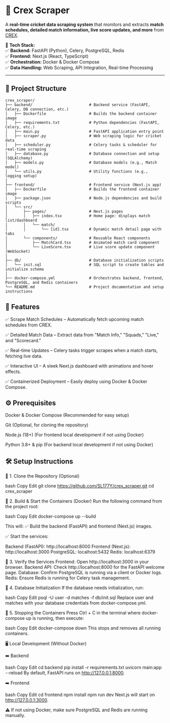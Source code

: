 # 🏏 Crex Scraper

A **real-time cricket data scraping system** that monitors and extracts **match schedules, detailed match information, live score updates, and more** from [CREX](https://crex.live/fixtures/match-list). 

🔧 **Tech Stack:**  
✅ **Backend:** FastAPI (Python), Celery, PostgreSQL, Redis  
✅ **Frontend:** Next.js (React, TypeScript)  
✅ **Orchestration:** Docker & Docker Compose  
✅ **Data Handling:** Web Scraping, API Integration, Real-time Processing  

---

## 📂 Project Structure

```plaintext
crex_scraper/
├── backend/                         # Backend service (FastAPI, Celery, DB connection, etc.)
│   ├── Dockerfile                   # Builds the backend container image
│   ├── requirements.txt             # Python dependencies (FastAPI, Celery, etc.)
│   ├── main.py                      # FastAPI application entry point
│   ├── scraper.py                   # Web scraping logic for cricket data
│   ├── scheduler.py                 # Celery tasks & scheduler for real-time scraping
│   ├── database.py                  # Database connection and setup (SQLAlchemy)
│   ├── models.py                    # Database models (e.g., Match model)
│   └── utils.py                     # Utility functions (e.g., logging setup)
│
├── frontend/                        # Frontend service (Next.js app)
│   ├── Dockerfile                   # Builds the frontend container image
│   ├── package.json                 # Node.js dependencies and build scripts
│   └── src/
│       ├── pages/                   # Next.js pages
│       │   ├── index.tsx            # Home page: displays match list/dashboard
│       │   └── match/
│       │       └── [id].tsx         # Dynamic match detail page with tabs
│       └── components/              # Reusable React components
│           ├── MatchCard.tsx        # Animated match card component
│           └── LiveScore.tsx        # Live score update component (WebSocket)
│
├── db/                              # Database initialization scripts
│   └── init.sql                     # SQL script to create tables and initialize schema
│
├── docker-compose.yml               # Orchestrates backend, frontend, PostgreSQL, and Redis containers
└── README.md                        # Project documentation and setup instructions
```


## 🚀 Features

✅ Scrape Match Schedules – Automatically fetch upcoming match schedules from CREX.

✅ Detailed Match Data – Extract data from "Match Info," "Squads," "Live," and "Scorecard."

✅ Real-time Updates – Celery tasks trigger scrapes when a match starts, fetching live data.

✅ Interactive UI – A sleek Next.js dashboard with animations and hover effects.

✅ Containerized Deployment – Easily deploy using Docker & Docker Compose.


## ⚙️ Prerequisites
Docker & Docker Compose (Recommended for easy setup)

Git (Optional, for cloning the repository)

Node.js (18+) (For frontend local development if not using Docker)

Python 3.8+ & pip (For backend local development if not using Docker)

                   
## 🛠 Setup Instructions

🔹 1. Clone the Repository (Optional)

bash
Copy
Edit
git clone https://github.com/SL177Y/crex_scraper.git
cd crex_scraper

🔹 2. Build & Start the Containers (Docker)
Run the following command from the project root:

bash
Copy
Edit
docker-compose up --build
                   
This will: ✅ Build the backend (FastAPI) and frontend (Next.js) images.
                   

✅ Start the services:

Backend (FastAPI): http://localhost:8000
Frontend (Next.js): http://localhost:3000
PostgreSQL: localhost:5432
Redis: localhost:6379


                   
🔹 3. Verify the Services
Frontend: Open http://localhost:3000 in your browser.
Backend API: Check http://localhost:8000 for the FastAPI welcome page.
Database: Confirm PostgreSQL is running via a client or Docker logs.
Redis: Ensure Redis is running for Celery task management.


                
🔹 4. Database Initialization
If the database needs initialization, run:

bash
Copy
Edit
psql -U user -d matches -f db/init.sql
Replace user and matches with your database credentials from docker-compose.yml.

  
                 
🔹 5. Stopping the Containers
Press Ctrl + C in the terminal where docker-compose up is running, then execute:

bash
Copy
Edit
docker-compose down
This stops and removes all running containers.



🖥️ Local Development (Without Docker)


➡️ Backend

bash
Copy
Edit
cd backend
pip install -r requirements.txt
uvicorn main:app --reload
By default, FastAPI runs on http://127.0.0.1:8000.




➡️ Frontend

bash
Copy
Edit
cd frontend
npm install
npm run dev
Next.js will start on http://127.0.0.1:3000.



⚠️ If not using Docker, make sure PostgreSQL and Redis are running manually.

